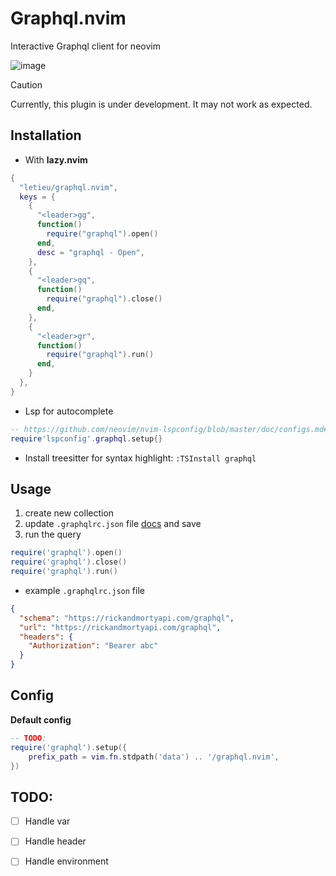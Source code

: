 # Graphql.nvim

Interactive Graphql client for neovim

![image](https://github.com/user-attachments/assets/7d71426b-47e9-45d7-a565-f0ef62529780)


> [!CAUTION]
> Currently, this plugin is under development. It may not work as expected.

## Installation

* With **lazy.nvim**
```lua
{
  "letieu/graphql.nvim",
  keys = {
    {
      "<leader>gg",
      function()
        require("graphql").open()
      end,
      desc = "graphql - Open",
    },
    {
      "<leader>gq",
      function()
        require("graphql").close()
      end,
    },
    {
      "<leader>gr",
      function()
        require("graphql").run()
      end,
    }
  },
}
```

* Lsp for autocomplete
```lua
-- https://github.com/neovim/nvim-lspconfig/blob/master/doc/configs.md#graphql 
require'lspconfig'.graphql.setup{}
```

* Install treesitter for syntax highlight: `:TSInstall graphql`
 

## Usage

1. create new collection
2. update `.graphqlrc.json` file [docs](https://the-guild.dev/graphql/config/docs) and save
3. run the query

```lua
require('graphql').open()
require('graphql').close()
require('graphql').run()
```

* example  `.graphqlrc.json` file
```json
{
  "schema": "https://rickandmortyapi.com/graphql",
  "url": "https://rickandmortyapi.com/graphql",
  "headers": {
    "Authorization": "Bearer abc"
  }
}
```

## Config

**Default config**

```lua
-- TODO:
require('graphql').setup({
    prefix_path = vim.fn.stdpath('data') .. '/graphql.nvim',
})

```
## TODO:
- [ ] Handle var
- [ ] Handle header
- [ ] Handle environment

